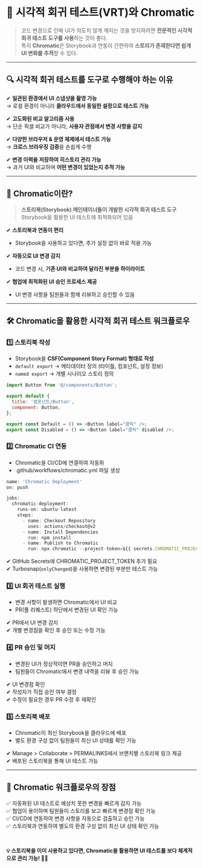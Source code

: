 # 📌 시각적 회귀 테스트(VRT)와 Chromatic  

> 코드 변경으로 인해 UI가 의도치 않게 깨지는 것을 방지하려면 **전문적인 시각적 회귀 테스트 도구를 사용**하는 것이 좋다.  
> 특히 **Chromatic**은 Storybook과 연동이 간편하여 **스토리가 존재한다면 쉽게 UI 변화를 추적**할 수 있다.  

---

## 🔍 시각적 회귀 테스트를 도구로 수행해야 하는 이유  

✔ **일관된 환경에서 UI 스냅샷을 촬영 가능**  
   → 로컬 환경이 아니라 **클라우드에서 동일한 설정으로 테스트 가능**  

✔ **고도화된 비교 알고리즘 사용**  
   → 단순 픽셀 비교가 아니라, **사용자 관점에서 변경 사항을 감지**  

✔ **다양한 브라우저 & 운영 체제에서 테스트 가능**  
   → **크로스 브라우징 검증**을 손쉽게 수행  

✔ **변경 이력을 저장하여 히스토리 관리 가능**  
   → 과거 UI와 비교하며 **어떤 변경이 있었는지 추적 가능**  

---

## 🚀 Chromatic이란?  
> **스토리북(Storybook) 메인테이너들이 개발한 시각적 회귀 테스트 도구**  
> Storybook을 활용한 UI 테스트에 최적화되어 있음  

✔ **스토리북과 연동이 편리**  
   - Storybook을 사용하고 있다면, 추가 설정 없이 바로 적용 가능  

✔ **자동으로 UI 변경 감지**  
   - 코드 변경 시, **기존 UI와 비교하여 달라진 부분을 하이라이트**  

✔ **협업에 최적화된 UI 승인 프로세스 제공**  
   - UI 변경 사항을 팀원들과 함께 리뷰하고 승인할 수 있음  

---
## 🛠 Chromatic을 활용한 시각적 회귀 테스트 워크플로우  

### **1️⃣ 스토리북 작성**
- Storybook을 **CSF(Component Story Format) 형태로 작성**  
- `default export` → 메타데이터 정의 (타이틀, 컴포넌트, 설정 정보)  
- `named export` → 개별 시나리오 스토리 정의  

```javascript
import Button from '@/components/Button';

export default {
  title: '컴포넌트/Button',
  component: Button,
};

export const Default = () => <Button label="클릭" />;
export const Disabled = () => <Button label="클릭" disabled />;
```

### 2️⃣ Chromatic CI 연동
- Chromatic을 CI/CD에 연결하여 자동화
- .github/workflows/chromatic.yml 파일 생성

```js
name: 'Chromatic Deployment'
on: push

jobs:
  chromatic-deployment:
    runs-on: ubuntu-latest
    steps:
      - name: Checkout Repository
        uses: actions/checkout@v2
      - name: Install Dependencies
        run: npm install
      - name: Publish to Chromatic
        run: npx chromatic --project-token=${{ secrets.CHROMATIC_PROJECT_TOKEN }}
```

✔ GitHub Secrets에 CHROMATIC_PROJECT_TOKEN 추가 필요<br/>
✔ Turbosnap(`onlyChanged`)을 사용하면 변경된 부분만 테스트 가능<br/>

### 3️⃣ UI 회귀 테스트 실행
- 변경 사항이 발생하면 Chromatic에서 UI 비교
- PR(풀 리퀘스트) 하단에서 변경된 UI 확인 가능

✔ PR에서 UI 변경 감지<br/>
✔ 개별 변경점을 확인 후 승인 또는 수정 가능<br/>

### 4️⃣ PR 승인 및 머지
- 변경된 UI가 정상적이면 PR을 승인하고 머지
- 팀원들이 Chromatic에서 변경 내역을 리뷰 후 승인 가능

✔ UI 변경점 확인<br/>
✔ 작성자가 직접 승인 여부 결정<br/>
✔ 수정이 필요한 경우 PR 수정 후 재확인<br/>

### 5️⃣ 스토리북 배포
- Chromatic이 최신 Storybook을 클라우드에 배포
- 별도 환경 구성 없이 팀원들이 최신 UI 상태를 확인 가능

✔ Manage > Collaborate > PERMALINKS에서 브랜치별 스토리북 링크 제공<br/>
✔ 배포된 스토리북을 통해 UI 테스트 가능<br/>

---

## 🚀 Chromatic 워크플로우의 장점

✅ 자동화된 UI 테스트로 예상치 못한 변경을 빠르게 감지 가능<br/>
✅ 협업이 용이하며 팀원들이 스토리를 보고 빠르게 변경점 확인 가능<br/>
✅ CI/CD에 연동하여 변경 사항을 자동으로 검출하고 승인 가능<br/>
✅ 스토리북과 연동하여 별도의 환경 구성 없이 최신 UI 상태 확인 가능<br/>

<br/>

**💡 스토리북을 이미 사용하고 있다면, Chromatic을 활용하면 UI 테스트를 보다 체계적으로 관리 가능! 🚀🔥**